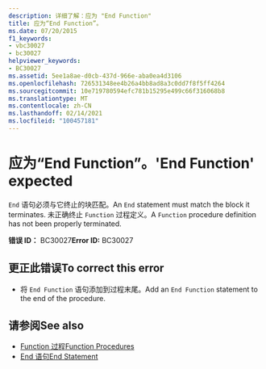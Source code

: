 ```yaml
---
description: 详细了解：应为 "End Function"
title: 应为“End Function”。
ms.date: 07/20/2015
f1_keywords:
- vbc30027
- bc30027
helpviewer_keywords:
- BC30027
ms.assetid: 5ee1a8ae-d0cb-437d-966e-aba0ea4d3106
ms.openlocfilehash: 726531348ee4b26a4bb8ad8a3c0dd7f8f5ff4264
ms.sourcegitcommit: 10e719780594efc781b15295e499c66f316068b8
ms.translationtype: MT
ms.contentlocale: zh-CN
ms.lasthandoff: 02/14/2021
ms.locfileid: "100457181"
---
```

# <a name="end-function-expected"></a><span data-ttu-id="e5adc-103">应为“End Function”。</span><span class="sxs-lookup"><span data-stu-id="e5adc-103">'End Function' expected</span></span>

<span data-ttu-id="e5adc-104">`End` 语句必须与它终止的块匹配。</span><span class="sxs-lookup"><span data-stu-id="e5adc-104">An `End` statement must match the block it terminates.</span></span> <span data-ttu-id="e5adc-105">未正确终止 `Function` 过程定义。</span><span class="sxs-lookup"><span data-stu-id="e5adc-105">A `Function` procedure definition has not been properly terminated.</span></span>  
  
 <span data-ttu-id="e5adc-106">**错误 ID：** BC30027</span><span class="sxs-lookup"><span data-stu-id="e5adc-106">**Error ID:** BC30027</span></span>  
  
## <a name="to-correct-this-error"></a><span data-ttu-id="e5adc-107">更正此错误</span><span class="sxs-lookup"><span data-stu-id="e5adc-107">To correct this error</span></span>  
  
- <span data-ttu-id="e5adc-108">将 `End Function` 语句添加到过程末尾。</span><span class="sxs-lookup"><span data-stu-id="e5adc-108">Add an `End Function` statement to the end of the procedure.</span></span>  
  
## <a name="see-also"></a><span data-ttu-id="e5adc-109">请参阅</span><span class="sxs-lookup"><span data-stu-id="e5adc-109">See also</span></span>

- [<span data-ttu-id="e5adc-110">Function 过程</span><span class="sxs-lookup"><span data-stu-id="e5adc-110">Function Procedures</span></span>](../programming-guide/language-features/procedures/function-procedures.md)
- [<span data-ttu-id="e5adc-111">End 语句</span><span class="sxs-lookup"><span data-stu-id="e5adc-111">End Statement</span></span>](../language-reference/statements/end-statement.md)
